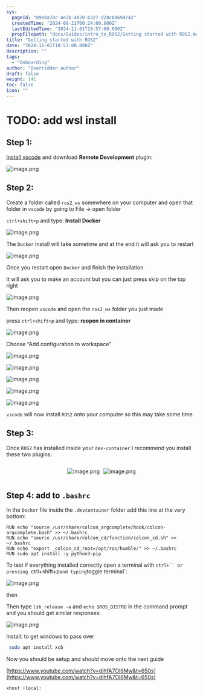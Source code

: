 ```yaml
---
sys:
  pageId: "89e0a78c-4e2b-4070-b327-d28cb0694742"
  createdTime: "2024-08-21T00:24:00.000Z"
  lastEditedTime: "2024-11-01T18:57:00.000Z"
  propFilepath: "docs/Guides/intro_to_ROS2/Getting started with ROS2.md"
title: "Getting started with ROS2"
date: "2024-11-01T18:57:00.000Z"
description: ""
tags:
  - "Onboarding"
author: "Overridden author"
draft: false
weight: 141
toc: false
icon: ""
---
```


# TODO: add wsl install

## Step 1:

[Install vscode](https://code.visualstudio.com/download) and download **Remote Development** plugin:

![image.png](https://prod-files-secure.s3.us-west-2.amazonaws.com/d518164a-d88e-44d1-a4ee-3adb3bd8bce0/efb52993-1881-4a40-b95e-6f020334f022/image.png?X-Amz-Algorithm=AWS4-HMAC-SHA256&X-Amz-Content-Sha256=UNSIGNED-PAYLOAD&X-Amz-Credential=ASIAZI2LB466XS22LASU%2F20250401%2Fus-west-2%2Fs3%2Faws4_request&X-Amz-Date=20250401T004444Z&X-Amz-Expires=3600&X-Amz-Security-Token=IQoJb3JpZ2luX2VjEEgaCXVzLXdlc3QtMiJHMEUCIHmRCh%2BX90K2hWSYMRwkx8JAigIsvGdPDzXJ%2B492KS6HAiEAq89XLuV3uLcK9C92XFpwg8dkJEjCcu0o7fVnrM%2BTZHYqiAQIsf%2F%2F%2F%2F%2F%2F%2F%2F%2F%2FARAAGgw2Mzc0MjMxODM4MDUiDD5ozaFHldbLzW4a4SrcA3ITn2vqOWtVKQb4CoiHnPFk4I9slZDugfQp4uXAjFh302YXHY4JqtkgMzH0DOvESgKdHTt7gH1Bkroxdhmg65EuC16Vp9ITd6EU5tXeLsP8dse80A8ryCfZSENqBEPX8%2BVCWA%2BboSNyPMkdU%2Fn%2FO0KqygssJqytnwuL5kr5WavABsj9f%2Fal%2BmZKihJaY6Uz41mJAq%2BTrl8yR7edweYsibtvGbEtfU54223imDgwDUJqQFir6BeExvPN4SUHOeEwV0JqfhUR%2FoD%2F4TvYkV8lqrbtIJhQvGm2XFnyyaqT8XbklcVqZsB%2BORG0We4zh%2BdydvVaB3LLaEq7SIYO0a1Av8Vq8sOlE%2F4qsQDhQ%2Bhi1tm89%2BQBg0HTlh%2BBF88hxDpty1LA4a51nOZbMnJ1%2BtnjgUU%2FJ%2BYiC9qOGK6Rb1va011UXHT0CLskSTM6JkqY3urpr2WJc69jz13UKAnbLgplNyJW4Y%2F3QYUQZlXMh%2BvlBN14FFtp69b8xxDg34Q4qurAGJjEFtYl%2BpZaihIwv2Tc52ELZlg%2BKikmiRSPUEUCY%2Bs4T3%2FujEUc9UH%2BrOks4YILAysCusNec2MNJtCRlGzN1PXhcI%2FSUfp6Ouc4RtBY2%2BIEQU1mdi26LBFrUz8aMITXrL8GOqUBAnBLYODn9Q0k4vovfJyb4HOm06bgNAZW8WL9%2F%2BfieOMPVM5Hl6vI9cbYbLB5CstMwfaMwwA%2BjmNtUn0BS%2BTGHe4xxVwKRny5Ft9Cj47ToyDgkdb%2F%2FY1jUJBmj4patBAThxkqRbKNNqUo2XB0y%2FIWaOvifoHe3i2M9p%2BnOZeqL9Z5IW4NGnroaQNJoysM0BEJsVTtOEhvWoYNEdXb%2Fy5eS5DCJ8BH&X-Amz-Signature=c38ab81bb87c958b28248f84596e2b25d8ec520612c5a0aa3cfd7114f43033e8&X-Amz-SignedHeaders=host&x-id=GetObject)

## Step 2:

Create a folder called `ros2_ws` somewhere on your computer and open that folder in `vscode` by going to File → open folder 

`ctrl+shift+p` and type: **Install Docker**

![image.png](https://prod-files-secure.s3.us-west-2.amazonaws.com/d518164a-d88e-44d1-a4ee-3adb3bd8bce0/2269dc0e-1cd5-47ff-bceb-c04ad9b2eab0/image.png?X-Amz-Algorithm=AWS4-HMAC-SHA256&X-Amz-Content-Sha256=UNSIGNED-PAYLOAD&X-Amz-Credential=ASIAZI2LB466XS22LASU%2F20250401%2Fus-west-2%2Fs3%2Faws4_request&X-Amz-Date=20250401T004444Z&X-Amz-Expires=3600&X-Amz-Security-Token=IQoJb3JpZ2luX2VjEEgaCXVzLXdlc3QtMiJHMEUCIHmRCh%2BX90K2hWSYMRwkx8JAigIsvGdPDzXJ%2B492KS6HAiEAq89XLuV3uLcK9C92XFpwg8dkJEjCcu0o7fVnrM%2BTZHYqiAQIsf%2F%2F%2F%2F%2F%2F%2F%2F%2F%2FARAAGgw2Mzc0MjMxODM4MDUiDD5ozaFHldbLzW4a4SrcA3ITn2vqOWtVKQb4CoiHnPFk4I9slZDugfQp4uXAjFh302YXHY4JqtkgMzH0DOvESgKdHTt7gH1Bkroxdhmg65EuC16Vp9ITd6EU5tXeLsP8dse80A8ryCfZSENqBEPX8%2BVCWA%2BboSNyPMkdU%2Fn%2FO0KqygssJqytnwuL5kr5WavABsj9f%2Fal%2BmZKihJaY6Uz41mJAq%2BTrl8yR7edweYsibtvGbEtfU54223imDgwDUJqQFir6BeExvPN4SUHOeEwV0JqfhUR%2FoD%2F4TvYkV8lqrbtIJhQvGm2XFnyyaqT8XbklcVqZsB%2BORG0We4zh%2BdydvVaB3LLaEq7SIYO0a1Av8Vq8sOlE%2F4qsQDhQ%2Bhi1tm89%2BQBg0HTlh%2BBF88hxDpty1LA4a51nOZbMnJ1%2BtnjgUU%2FJ%2BYiC9qOGK6Rb1va011UXHT0CLskSTM6JkqY3urpr2WJc69jz13UKAnbLgplNyJW4Y%2F3QYUQZlXMh%2BvlBN14FFtp69b8xxDg34Q4qurAGJjEFtYl%2BpZaihIwv2Tc52ELZlg%2BKikmiRSPUEUCY%2Bs4T3%2FujEUc9UH%2BrOks4YILAysCusNec2MNJtCRlGzN1PXhcI%2FSUfp6Ouc4RtBY2%2BIEQU1mdi26LBFrUz8aMITXrL8GOqUBAnBLYODn9Q0k4vovfJyb4HOm06bgNAZW8WL9%2F%2BfieOMPVM5Hl6vI9cbYbLB5CstMwfaMwwA%2BjmNtUn0BS%2BTGHe4xxVwKRny5Ft9Cj47ToyDgkdb%2F%2FY1jUJBmj4patBAThxkqRbKNNqUo2XB0y%2FIWaOvifoHe3i2M9p%2BnOZeqL9Z5IW4NGnroaQNJoysM0BEJsVTtOEhvWoYNEdXb%2Fy5eS5DCJ8BH&X-Amz-Signature=273e6522e3b6f1c3105609b5e0c3922382a8f926bae406b5cb6ceb859f255190&X-Amz-SignedHeaders=host&x-id=GetObject)

The `Docker` install will take sometime and at the end it will ask you to restart

![image.png](https://prod-files-secure.s3.us-west-2.amazonaws.com/d518164a-d88e-44d1-a4ee-3adb3bd8bce0/ed233f78-be33-4b1f-b89c-9c346c0e961e/image.png?X-Amz-Algorithm=AWS4-HMAC-SHA256&X-Amz-Content-Sha256=UNSIGNED-PAYLOAD&X-Amz-Credential=ASIAZI2LB466XS22LASU%2F20250401%2Fus-west-2%2Fs3%2Faws4_request&X-Amz-Date=20250401T004444Z&X-Amz-Expires=3600&X-Amz-Security-Token=IQoJb3JpZ2luX2VjEEgaCXVzLXdlc3QtMiJHMEUCIHmRCh%2BX90K2hWSYMRwkx8JAigIsvGdPDzXJ%2B492KS6HAiEAq89XLuV3uLcK9C92XFpwg8dkJEjCcu0o7fVnrM%2BTZHYqiAQIsf%2F%2F%2F%2F%2F%2F%2F%2F%2F%2FARAAGgw2Mzc0MjMxODM4MDUiDD5ozaFHldbLzW4a4SrcA3ITn2vqOWtVKQb4CoiHnPFk4I9slZDugfQp4uXAjFh302YXHY4JqtkgMzH0DOvESgKdHTt7gH1Bkroxdhmg65EuC16Vp9ITd6EU5tXeLsP8dse80A8ryCfZSENqBEPX8%2BVCWA%2BboSNyPMkdU%2Fn%2FO0KqygssJqytnwuL5kr5WavABsj9f%2Fal%2BmZKihJaY6Uz41mJAq%2BTrl8yR7edweYsibtvGbEtfU54223imDgwDUJqQFir6BeExvPN4SUHOeEwV0JqfhUR%2FoD%2F4TvYkV8lqrbtIJhQvGm2XFnyyaqT8XbklcVqZsB%2BORG0We4zh%2BdydvVaB3LLaEq7SIYO0a1Av8Vq8sOlE%2F4qsQDhQ%2Bhi1tm89%2BQBg0HTlh%2BBF88hxDpty1LA4a51nOZbMnJ1%2BtnjgUU%2FJ%2BYiC9qOGK6Rb1va011UXHT0CLskSTM6JkqY3urpr2WJc69jz13UKAnbLgplNyJW4Y%2F3QYUQZlXMh%2BvlBN14FFtp69b8xxDg34Q4qurAGJjEFtYl%2BpZaihIwv2Tc52ELZlg%2BKikmiRSPUEUCY%2Bs4T3%2FujEUc9UH%2BrOks4YILAysCusNec2MNJtCRlGzN1PXhcI%2FSUfp6Ouc4RtBY2%2BIEQU1mdi26LBFrUz8aMITXrL8GOqUBAnBLYODn9Q0k4vovfJyb4HOm06bgNAZW8WL9%2F%2BfieOMPVM5Hl6vI9cbYbLB5CstMwfaMwwA%2BjmNtUn0BS%2BTGHe4xxVwKRny5Ft9Cj47ToyDgkdb%2F%2FY1jUJBmj4patBAThxkqRbKNNqUo2XB0y%2FIWaOvifoHe3i2M9p%2BnOZeqL9Z5IW4NGnroaQNJoysM0BEJsVTtOEhvWoYNEdXb%2Fy5eS5DCJ8BH&X-Amz-Signature=95b8eb48097c1284bba97e613256d525e3b2e20d7f6a22b6e70dd5ec4169b019&X-Amz-SignedHeaders=host&x-id=GetObject)

Once you restart open `Docker` and finish the installation

It will ask you to make an account but you can just press skip on the top right

![image.png](https://prod-files-secure.s3.us-west-2.amazonaws.com/d518164a-d88e-44d1-a4ee-3adb3bd8bce0/21010ad9-1659-4fd9-9f59-9932a09b2a3d/image.png?X-Amz-Algorithm=AWS4-HMAC-SHA256&X-Amz-Content-Sha256=UNSIGNED-PAYLOAD&X-Amz-Credential=ASIAZI2LB466XS22LASU%2F20250401%2Fus-west-2%2Fs3%2Faws4_request&X-Amz-Date=20250401T004444Z&X-Amz-Expires=3600&X-Amz-Security-Token=IQoJb3JpZ2luX2VjEEgaCXVzLXdlc3QtMiJHMEUCIHmRCh%2BX90K2hWSYMRwkx8JAigIsvGdPDzXJ%2B492KS6HAiEAq89XLuV3uLcK9C92XFpwg8dkJEjCcu0o7fVnrM%2BTZHYqiAQIsf%2F%2F%2F%2F%2F%2F%2F%2F%2F%2FARAAGgw2Mzc0MjMxODM4MDUiDD5ozaFHldbLzW4a4SrcA3ITn2vqOWtVKQb4CoiHnPFk4I9slZDugfQp4uXAjFh302YXHY4JqtkgMzH0DOvESgKdHTt7gH1Bkroxdhmg65EuC16Vp9ITd6EU5tXeLsP8dse80A8ryCfZSENqBEPX8%2BVCWA%2BboSNyPMkdU%2Fn%2FO0KqygssJqytnwuL5kr5WavABsj9f%2Fal%2BmZKihJaY6Uz41mJAq%2BTrl8yR7edweYsibtvGbEtfU54223imDgwDUJqQFir6BeExvPN4SUHOeEwV0JqfhUR%2FoD%2F4TvYkV8lqrbtIJhQvGm2XFnyyaqT8XbklcVqZsB%2BORG0We4zh%2BdydvVaB3LLaEq7SIYO0a1Av8Vq8sOlE%2F4qsQDhQ%2Bhi1tm89%2BQBg0HTlh%2BBF88hxDpty1LA4a51nOZbMnJ1%2BtnjgUU%2FJ%2BYiC9qOGK6Rb1va011UXHT0CLskSTM6JkqY3urpr2WJc69jz13UKAnbLgplNyJW4Y%2F3QYUQZlXMh%2BvlBN14FFtp69b8xxDg34Q4qurAGJjEFtYl%2BpZaihIwv2Tc52ELZlg%2BKikmiRSPUEUCY%2Bs4T3%2FujEUc9UH%2BrOks4YILAysCusNec2MNJtCRlGzN1PXhcI%2FSUfp6Ouc4RtBY2%2BIEQU1mdi26LBFrUz8aMITXrL8GOqUBAnBLYODn9Q0k4vovfJyb4HOm06bgNAZW8WL9%2F%2BfieOMPVM5Hl6vI9cbYbLB5CstMwfaMwwA%2BjmNtUn0BS%2BTGHe4xxVwKRny5Ft9Cj47ToyDgkdb%2F%2FY1jUJBmj4patBAThxkqRbKNNqUo2XB0y%2FIWaOvifoHe3i2M9p%2BnOZeqL9Z5IW4NGnroaQNJoysM0BEJsVTtOEhvWoYNEdXb%2Fy5eS5DCJ8BH&X-Amz-Signature=b8de168a37594001d0a7c06796a5eb7a1928c35f19eb5a62a71526d3e746ea5a&X-Amz-SignedHeaders=host&x-id=GetObject)

Then reopen `vscode` and open the `ros2_ws` folder you just made

press `ctrl+shift+p` and type: **reopen in container**

![image.png](https://prod-files-secure.s3.us-west-2.amazonaws.com/d518164a-d88e-44d1-a4ee-3adb3bd8bce0/4e93b8c2-41ad-488c-8095-c74205196118/image.png?X-Amz-Algorithm=AWS4-HMAC-SHA256&X-Amz-Content-Sha256=UNSIGNED-PAYLOAD&X-Amz-Credential=ASIAZI2LB466XS22LASU%2F20250401%2Fus-west-2%2Fs3%2Faws4_request&X-Amz-Date=20250401T004444Z&X-Amz-Expires=3600&X-Amz-Security-Token=IQoJb3JpZ2luX2VjEEgaCXVzLXdlc3QtMiJHMEUCIHmRCh%2BX90K2hWSYMRwkx8JAigIsvGdPDzXJ%2B492KS6HAiEAq89XLuV3uLcK9C92XFpwg8dkJEjCcu0o7fVnrM%2BTZHYqiAQIsf%2F%2F%2F%2F%2F%2F%2F%2F%2F%2FARAAGgw2Mzc0MjMxODM4MDUiDD5ozaFHldbLzW4a4SrcA3ITn2vqOWtVKQb4CoiHnPFk4I9slZDugfQp4uXAjFh302YXHY4JqtkgMzH0DOvESgKdHTt7gH1Bkroxdhmg65EuC16Vp9ITd6EU5tXeLsP8dse80A8ryCfZSENqBEPX8%2BVCWA%2BboSNyPMkdU%2Fn%2FO0KqygssJqytnwuL5kr5WavABsj9f%2Fal%2BmZKihJaY6Uz41mJAq%2BTrl8yR7edweYsibtvGbEtfU54223imDgwDUJqQFir6BeExvPN4SUHOeEwV0JqfhUR%2FoD%2F4TvYkV8lqrbtIJhQvGm2XFnyyaqT8XbklcVqZsB%2BORG0We4zh%2BdydvVaB3LLaEq7SIYO0a1Av8Vq8sOlE%2F4qsQDhQ%2Bhi1tm89%2BQBg0HTlh%2BBF88hxDpty1LA4a51nOZbMnJ1%2BtnjgUU%2FJ%2BYiC9qOGK6Rb1va011UXHT0CLskSTM6JkqY3urpr2WJc69jz13UKAnbLgplNyJW4Y%2F3QYUQZlXMh%2BvlBN14FFtp69b8xxDg34Q4qurAGJjEFtYl%2BpZaihIwv2Tc52ELZlg%2BKikmiRSPUEUCY%2Bs4T3%2FujEUc9UH%2BrOks4YILAysCusNec2MNJtCRlGzN1PXhcI%2FSUfp6Ouc4RtBY2%2BIEQU1mdi26LBFrUz8aMITXrL8GOqUBAnBLYODn9Q0k4vovfJyb4HOm06bgNAZW8WL9%2F%2BfieOMPVM5Hl6vI9cbYbLB5CstMwfaMwwA%2BjmNtUn0BS%2BTGHe4xxVwKRny5Ft9Cj47ToyDgkdb%2F%2FY1jUJBmj4patBAThxkqRbKNNqUo2XB0y%2FIWaOvifoHe3i2M9p%2BnOZeqL9Z5IW4NGnroaQNJoysM0BEJsVTtOEhvWoYNEdXb%2Fy5eS5DCJ8BH&X-Amz-Signature=be07d40c8c561cf7889369924a5684df761f922eab538f330616350811e4c88e&X-Amz-SignedHeaders=host&x-id=GetObject)

Choose “Add configuration to workspace”

![image.png](https://prod-files-secure.s3.us-west-2.amazonaws.com/d518164a-d88e-44d1-a4ee-3adb3bd8bce0/9560b282-5060-4989-ba37-97e7b2c22476/image.png?X-Amz-Algorithm=AWS4-HMAC-SHA256&X-Amz-Content-Sha256=UNSIGNED-PAYLOAD&X-Amz-Credential=ASIAZI2LB466XS22LASU%2F20250401%2Fus-west-2%2Fs3%2Faws4_request&X-Amz-Date=20250401T004444Z&X-Amz-Expires=3600&X-Amz-Security-Token=IQoJb3JpZ2luX2VjEEgaCXVzLXdlc3QtMiJHMEUCIHmRCh%2BX90K2hWSYMRwkx8JAigIsvGdPDzXJ%2B492KS6HAiEAq89XLuV3uLcK9C92XFpwg8dkJEjCcu0o7fVnrM%2BTZHYqiAQIsf%2F%2F%2F%2F%2F%2F%2F%2F%2F%2FARAAGgw2Mzc0MjMxODM4MDUiDD5ozaFHldbLzW4a4SrcA3ITn2vqOWtVKQb4CoiHnPFk4I9slZDugfQp4uXAjFh302YXHY4JqtkgMzH0DOvESgKdHTt7gH1Bkroxdhmg65EuC16Vp9ITd6EU5tXeLsP8dse80A8ryCfZSENqBEPX8%2BVCWA%2BboSNyPMkdU%2Fn%2FO0KqygssJqytnwuL5kr5WavABsj9f%2Fal%2BmZKihJaY6Uz41mJAq%2BTrl8yR7edweYsibtvGbEtfU54223imDgwDUJqQFir6BeExvPN4SUHOeEwV0JqfhUR%2FoD%2F4TvYkV8lqrbtIJhQvGm2XFnyyaqT8XbklcVqZsB%2BORG0We4zh%2BdydvVaB3LLaEq7SIYO0a1Av8Vq8sOlE%2F4qsQDhQ%2Bhi1tm89%2BQBg0HTlh%2BBF88hxDpty1LA4a51nOZbMnJ1%2BtnjgUU%2FJ%2BYiC9qOGK6Rb1va011UXHT0CLskSTM6JkqY3urpr2WJc69jz13UKAnbLgplNyJW4Y%2F3QYUQZlXMh%2BvlBN14FFtp69b8xxDg34Q4qurAGJjEFtYl%2BpZaihIwv2Tc52ELZlg%2BKikmiRSPUEUCY%2Bs4T3%2FujEUc9UH%2BrOks4YILAysCusNec2MNJtCRlGzN1PXhcI%2FSUfp6Ouc4RtBY2%2BIEQU1mdi26LBFrUz8aMITXrL8GOqUBAnBLYODn9Q0k4vovfJyb4HOm06bgNAZW8WL9%2F%2BfieOMPVM5Hl6vI9cbYbLB5CstMwfaMwwA%2BjmNtUn0BS%2BTGHe4xxVwKRny5Ft9Cj47ToyDgkdb%2F%2FY1jUJBmj4patBAThxkqRbKNNqUo2XB0y%2FIWaOvifoHe3i2M9p%2BnOZeqL9Z5IW4NGnroaQNJoysM0BEJsVTtOEhvWoYNEdXb%2Fy5eS5DCJ8BH&X-Amz-Signature=8e31df30d5c163392c3b089319c45a222ae872abb5277cbb92d37e5fdfaf6b2a&X-Amz-SignedHeaders=host&x-id=GetObject)

![image.png](https://prod-files-secure.s3.us-west-2.amazonaws.com/d518164a-d88e-44d1-a4ee-3adb3bd8bce0/2ee63f81-886b-48e8-a553-dc6e5eac99e4/image.png?X-Amz-Algorithm=AWS4-HMAC-SHA256&X-Amz-Content-Sha256=UNSIGNED-PAYLOAD&X-Amz-Credential=ASIAZI2LB466XS22LASU%2F20250401%2Fus-west-2%2Fs3%2Faws4_request&X-Amz-Date=20250401T004444Z&X-Amz-Expires=3600&X-Amz-Security-Token=IQoJb3JpZ2luX2VjEEgaCXVzLXdlc3QtMiJHMEUCIHmRCh%2BX90K2hWSYMRwkx8JAigIsvGdPDzXJ%2B492KS6HAiEAq89XLuV3uLcK9C92XFpwg8dkJEjCcu0o7fVnrM%2BTZHYqiAQIsf%2F%2F%2F%2F%2F%2F%2F%2F%2F%2FARAAGgw2Mzc0MjMxODM4MDUiDD5ozaFHldbLzW4a4SrcA3ITn2vqOWtVKQb4CoiHnPFk4I9slZDugfQp4uXAjFh302YXHY4JqtkgMzH0DOvESgKdHTt7gH1Bkroxdhmg65EuC16Vp9ITd6EU5tXeLsP8dse80A8ryCfZSENqBEPX8%2BVCWA%2BboSNyPMkdU%2Fn%2FO0KqygssJqytnwuL5kr5WavABsj9f%2Fal%2BmZKihJaY6Uz41mJAq%2BTrl8yR7edweYsibtvGbEtfU54223imDgwDUJqQFir6BeExvPN4SUHOeEwV0JqfhUR%2FoD%2F4TvYkV8lqrbtIJhQvGm2XFnyyaqT8XbklcVqZsB%2BORG0We4zh%2BdydvVaB3LLaEq7SIYO0a1Av8Vq8sOlE%2F4qsQDhQ%2Bhi1tm89%2BQBg0HTlh%2BBF88hxDpty1LA4a51nOZbMnJ1%2BtnjgUU%2FJ%2BYiC9qOGK6Rb1va011UXHT0CLskSTM6JkqY3urpr2WJc69jz13UKAnbLgplNyJW4Y%2F3QYUQZlXMh%2BvlBN14FFtp69b8xxDg34Q4qurAGJjEFtYl%2BpZaihIwv2Tc52ELZlg%2BKikmiRSPUEUCY%2Bs4T3%2FujEUc9UH%2BrOks4YILAysCusNec2MNJtCRlGzN1PXhcI%2FSUfp6Ouc4RtBY2%2BIEQU1mdi26LBFrUz8aMITXrL8GOqUBAnBLYODn9Q0k4vovfJyb4HOm06bgNAZW8WL9%2F%2BfieOMPVM5Hl6vI9cbYbLB5CstMwfaMwwA%2BjmNtUn0BS%2BTGHe4xxVwKRny5Ft9Cj47ToyDgkdb%2F%2FY1jUJBmj4patBAThxkqRbKNNqUo2XB0y%2FIWaOvifoHe3i2M9p%2BnOZeqL9Z5IW4NGnroaQNJoysM0BEJsVTtOEhvWoYNEdXb%2Fy5eS5DCJ8BH&X-Amz-Signature=d93b6d538baecbe359f0777caf914d1a75169b52fa318640225cca302b7eb959&X-Amz-SignedHeaders=host&x-id=GetObject)

![image.png](https://prod-files-secure.s3.us-west-2.amazonaws.com/d518164a-d88e-44d1-a4ee-3adb3bd8bce0/ae1580b2-b048-407e-aed9-b584224a7a04/image.png?X-Amz-Algorithm=AWS4-HMAC-SHA256&X-Amz-Content-Sha256=UNSIGNED-PAYLOAD&X-Amz-Credential=ASIAZI2LB466XS22LASU%2F20250401%2Fus-west-2%2Fs3%2Faws4_request&X-Amz-Date=20250401T004444Z&X-Amz-Expires=3600&X-Amz-Security-Token=IQoJb3JpZ2luX2VjEEgaCXVzLXdlc3QtMiJHMEUCIHmRCh%2BX90K2hWSYMRwkx8JAigIsvGdPDzXJ%2B492KS6HAiEAq89XLuV3uLcK9C92XFpwg8dkJEjCcu0o7fVnrM%2BTZHYqiAQIsf%2F%2F%2F%2F%2F%2F%2F%2F%2F%2FARAAGgw2Mzc0MjMxODM4MDUiDD5ozaFHldbLzW4a4SrcA3ITn2vqOWtVKQb4CoiHnPFk4I9slZDugfQp4uXAjFh302YXHY4JqtkgMzH0DOvESgKdHTt7gH1Bkroxdhmg65EuC16Vp9ITd6EU5tXeLsP8dse80A8ryCfZSENqBEPX8%2BVCWA%2BboSNyPMkdU%2Fn%2FO0KqygssJqytnwuL5kr5WavABsj9f%2Fal%2BmZKihJaY6Uz41mJAq%2BTrl8yR7edweYsibtvGbEtfU54223imDgwDUJqQFir6BeExvPN4SUHOeEwV0JqfhUR%2FoD%2F4TvYkV8lqrbtIJhQvGm2XFnyyaqT8XbklcVqZsB%2BORG0We4zh%2BdydvVaB3LLaEq7SIYO0a1Av8Vq8sOlE%2F4qsQDhQ%2Bhi1tm89%2BQBg0HTlh%2BBF88hxDpty1LA4a51nOZbMnJ1%2BtnjgUU%2FJ%2BYiC9qOGK6Rb1va011UXHT0CLskSTM6JkqY3urpr2WJc69jz13UKAnbLgplNyJW4Y%2F3QYUQZlXMh%2BvlBN14FFtp69b8xxDg34Q4qurAGJjEFtYl%2BpZaihIwv2Tc52ELZlg%2BKikmiRSPUEUCY%2Bs4T3%2FujEUc9UH%2BrOks4YILAysCusNec2MNJtCRlGzN1PXhcI%2FSUfp6Ouc4RtBY2%2BIEQU1mdi26LBFrUz8aMITXrL8GOqUBAnBLYODn9Q0k4vovfJyb4HOm06bgNAZW8WL9%2F%2BfieOMPVM5Hl6vI9cbYbLB5CstMwfaMwwA%2BjmNtUn0BS%2BTGHe4xxVwKRny5Ft9Cj47ToyDgkdb%2F%2FY1jUJBmj4patBAThxkqRbKNNqUo2XB0y%2FIWaOvifoHe3i2M9p%2BnOZeqL9Z5IW4NGnroaQNJoysM0BEJsVTtOEhvWoYNEdXb%2Fy5eS5DCJ8BH&X-Amz-Signature=82e08cb3d3102f6a644ed82445523570a0cd683d62f2de24bd6afa4c6c0c3f6e&X-Amz-SignedHeaders=host&x-id=GetObject)

![image.png](https://prod-files-secure.s3.us-west-2.amazonaws.com/d518164a-d88e-44d1-a4ee-3adb3bd8bce0/53255b28-f75e-430f-b9e3-c0ac8577e42b/image.png?X-Amz-Algorithm=AWS4-HMAC-SHA256&X-Amz-Content-Sha256=UNSIGNED-PAYLOAD&X-Amz-Credential=ASIAZI2LB466XS22LASU%2F20250401%2Fus-west-2%2Fs3%2Faws4_request&X-Amz-Date=20250401T004444Z&X-Amz-Expires=3600&X-Amz-Security-Token=IQoJb3JpZ2luX2VjEEgaCXVzLXdlc3QtMiJHMEUCIHmRCh%2BX90K2hWSYMRwkx8JAigIsvGdPDzXJ%2B492KS6HAiEAq89XLuV3uLcK9C92XFpwg8dkJEjCcu0o7fVnrM%2BTZHYqiAQIsf%2F%2F%2F%2F%2F%2F%2F%2F%2F%2FARAAGgw2Mzc0MjMxODM4MDUiDD5ozaFHldbLzW4a4SrcA3ITn2vqOWtVKQb4CoiHnPFk4I9slZDugfQp4uXAjFh302YXHY4JqtkgMzH0DOvESgKdHTt7gH1Bkroxdhmg65EuC16Vp9ITd6EU5tXeLsP8dse80A8ryCfZSENqBEPX8%2BVCWA%2BboSNyPMkdU%2Fn%2FO0KqygssJqytnwuL5kr5WavABsj9f%2Fal%2BmZKihJaY6Uz41mJAq%2BTrl8yR7edweYsibtvGbEtfU54223imDgwDUJqQFir6BeExvPN4SUHOeEwV0JqfhUR%2FoD%2F4TvYkV8lqrbtIJhQvGm2XFnyyaqT8XbklcVqZsB%2BORG0We4zh%2BdydvVaB3LLaEq7SIYO0a1Av8Vq8sOlE%2F4qsQDhQ%2Bhi1tm89%2BQBg0HTlh%2BBF88hxDpty1LA4a51nOZbMnJ1%2BtnjgUU%2FJ%2BYiC9qOGK6Rb1va011UXHT0CLskSTM6JkqY3urpr2WJc69jz13UKAnbLgplNyJW4Y%2F3QYUQZlXMh%2BvlBN14FFtp69b8xxDg34Q4qurAGJjEFtYl%2BpZaihIwv2Tc52ELZlg%2BKikmiRSPUEUCY%2Bs4T3%2FujEUc9UH%2BrOks4YILAysCusNec2MNJtCRlGzN1PXhcI%2FSUfp6Ouc4RtBY2%2BIEQU1mdi26LBFrUz8aMITXrL8GOqUBAnBLYODn9Q0k4vovfJyb4HOm06bgNAZW8WL9%2F%2BfieOMPVM5Hl6vI9cbYbLB5CstMwfaMwwA%2BjmNtUn0BS%2BTGHe4xxVwKRny5Ft9Cj47ToyDgkdb%2F%2FY1jUJBmj4patBAThxkqRbKNNqUo2XB0y%2FIWaOvifoHe3i2M9p%2BnOZeqL9Z5IW4NGnroaQNJoysM0BEJsVTtOEhvWoYNEdXb%2Fy5eS5DCJ8BH&X-Amz-Signature=d15f9ed68021075ba9c1cbe3257ec3ccdfabeae9af7092f155faf7f85677a7de&X-Amz-SignedHeaders=host&x-id=GetObject)

![image.png](https://prod-files-secure.s3.us-west-2.amazonaws.com/d518164a-d88e-44d1-a4ee-3adb3bd8bce0/7c562767-5af9-4ffb-97d1-327bcdf4ee00/image.png?X-Amz-Algorithm=AWS4-HMAC-SHA256&X-Amz-Content-Sha256=UNSIGNED-PAYLOAD&X-Amz-Credential=ASIAZI2LB466XS22LASU%2F20250401%2Fus-west-2%2Fs3%2Faws4_request&X-Amz-Date=20250401T004444Z&X-Amz-Expires=3600&X-Amz-Security-Token=IQoJb3JpZ2luX2VjEEgaCXVzLXdlc3QtMiJHMEUCIHmRCh%2BX90K2hWSYMRwkx8JAigIsvGdPDzXJ%2B492KS6HAiEAq89XLuV3uLcK9C92XFpwg8dkJEjCcu0o7fVnrM%2BTZHYqiAQIsf%2F%2F%2F%2F%2F%2F%2F%2F%2F%2FARAAGgw2Mzc0MjMxODM4MDUiDD5ozaFHldbLzW4a4SrcA3ITn2vqOWtVKQb4CoiHnPFk4I9slZDugfQp4uXAjFh302YXHY4JqtkgMzH0DOvESgKdHTt7gH1Bkroxdhmg65EuC16Vp9ITd6EU5tXeLsP8dse80A8ryCfZSENqBEPX8%2BVCWA%2BboSNyPMkdU%2Fn%2FO0KqygssJqytnwuL5kr5WavABsj9f%2Fal%2BmZKihJaY6Uz41mJAq%2BTrl8yR7edweYsibtvGbEtfU54223imDgwDUJqQFir6BeExvPN4SUHOeEwV0JqfhUR%2FoD%2F4TvYkV8lqrbtIJhQvGm2XFnyyaqT8XbklcVqZsB%2BORG0We4zh%2BdydvVaB3LLaEq7SIYO0a1Av8Vq8sOlE%2F4qsQDhQ%2Bhi1tm89%2BQBg0HTlh%2BBF88hxDpty1LA4a51nOZbMnJ1%2BtnjgUU%2FJ%2BYiC9qOGK6Rb1va011UXHT0CLskSTM6JkqY3urpr2WJc69jz13UKAnbLgplNyJW4Y%2F3QYUQZlXMh%2BvlBN14FFtp69b8xxDg34Q4qurAGJjEFtYl%2BpZaihIwv2Tc52ELZlg%2BKikmiRSPUEUCY%2Bs4T3%2FujEUc9UH%2BrOks4YILAysCusNec2MNJtCRlGzN1PXhcI%2FSUfp6Ouc4RtBY2%2BIEQU1mdi26LBFrUz8aMITXrL8GOqUBAnBLYODn9Q0k4vovfJyb4HOm06bgNAZW8WL9%2F%2BfieOMPVM5Hl6vI9cbYbLB5CstMwfaMwwA%2BjmNtUn0BS%2BTGHe4xxVwKRny5Ft9Cj47ToyDgkdb%2F%2FY1jUJBmj4patBAThxkqRbKNNqUo2XB0y%2FIWaOvifoHe3i2M9p%2BnOZeqL9Z5IW4NGnroaQNJoysM0BEJsVTtOEhvWoYNEdXb%2Fy5eS5DCJ8BH&X-Amz-Signature=b79c9a3965090ed26c886050c6fb8b0711b1da9ab954c09ea2b2bb3dacf48e7c&X-Amz-SignedHeaders=host&x-id=GetObject)

`vscode` will now install `ROS2` onto your computer so this may take some time.

## Step 3:

Once `ROS2` has installed inside your `dev-container` I recommend you install these two plugins:

<div style="display: flex;flex-direction: row; column-gap:10px; max-width: 630px;justify-content: center;">
<div>

![image.png](https://prod-files-secure.s3.us-west-2.amazonaws.com/d518164a-d88e-44d1-a4ee-3adb3bd8bce0/3fc3d550-5a54-4ba1-ba6b-faa01cdb7369/image.png?X-Amz-Algorithm=AWS4-HMAC-SHA256&X-Amz-Content-Sha256=UNSIGNED-PAYLOAD&X-Amz-Credential=ASIAZI2LB4667Q3E7BGD%2F20250401%2Fus-west-2%2Fs3%2Faws4_request&X-Amz-Date=20250401T004445Z&X-Amz-Expires=3600&X-Amz-Security-Token=IQoJb3JpZ2luX2VjEEgaCXVzLXdlc3QtMiJHMEUCIQC%2FPd0bdLPMME7VOiDl%2FjwV4IMbzD6RMfrEKEKaufHPdwIgCrhPafTUjETyGtIBfBdSbfxvxuYGcwFq6jvfouOehhQqiAQIsf%2F%2F%2F%2F%2F%2F%2F%2F%2F%2FARAAGgw2Mzc0MjMxODM4MDUiDKs8LaRSUtm6XhU61CrcA75ssugvRVCmhwUSnBXOIMVSnwTdGHXnSobn%2BNoDmcGoDyAjZg96OxYebL%2BLu08JlqBEJXOysbt9301Qvmz4cIdmxOfuuIJHUBvu3r0UW1Er9YtQnjXyFF2t6vbeag7eWmS5S7bKrbM2N0nR7QwA9Z7fsfg0rxwyW%2F8maNiBjRAk0HFizhPC641%2Ff5Q0LsH2jfugKEnvlZqATT7LrsPrjK52hSEJzMX4Pu0aWoDW1gUL95JUWGmmOFi6YkCs7SsFs0wfV850xzVPua87g8B1GZYrw%2FfI4U4lMPtLQuZYHdxxRyNdD%2BIpe34%2BSKC8X0wuitIGJKGV%2BgK573IJ2ZabGNuV%2FVuUT1ClVbdhEDhdSfdsVf4UR6d0ajTATvqd9vRTrlu4YRV%2FQdE4%2BNXZ2kcnL9Lzo8SaITUurHk%2BCS3NxgJqtyShg6%2FCa0cf41u9ZtR4LA9wQz0%2BZCqy5vZ1r5VFoYfEPV0EfqFtnO4aoxs%2FpBlyTYk56KhvKhoPKgUAIocWagEjCVeuuDsJMv7QD1XPQreJH973jlbX2yDsQ7USsWdfDGM%2F0lTujJtwDuYq2He8afkO5MUMusU3nrxT7zaRruJcN9U%2FDnjfMOE1Sol39jDDRDSVhgluca5xxL7GMPvVrL8GOqUBAmlMI1Iej39UDfBJGGTOCLxa0H8LqtH8AuqUaHh54NftFDiQ84VDha6v99tBM%2F1TUJERT3yeFyPSvOlJvnLmOBrALFyqH77Okxt4Wavvu9uEAbrEjJ%2Bpn%2BYzytPASTzUfRzeurD2P8dYV3gM608825G4kLXOxTvzYyNzyspAsHGrYYI%2F9GLo1auXF3RqhyWFIYEY66B1TnXnKtk8uEuHu6BGYYAx&X-Amz-Signature=bded7f76b6e020a4aa20ef46401ca9f5394652baffc1d987859431360a5ce031&X-Amz-SignedHeaders=host&x-id=GetObject)

</div>
<div>

![image.png](https://prod-files-secure.s3.us-west-2.amazonaws.com/d518164a-d88e-44d1-a4ee-3adb3bd8bce0/d994cc66-13c2-4093-a5a3-f84cf4601a82/image.png?X-Amz-Algorithm=AWS4-HMAC-SHA256&X-Amz-Content-Sha256=UNSIGNED-PAYLOAD&X-Amz-Credential=ASIAZI2LB466USGDE45G%2F20250401%2Fus-west-2%2Fs3%2Faws4_request&X-Amz-Date=20250401T004446Z&X-Amz-Expires=3600&X-Amz-Security-Token=IQoJb3JpZ2luX2VjEEgaCXVzLXdlc3QtMiJIMEYCIQCAlo%2F8k4U7sHnQd2I3t6jeotsm20Z6w5uuCEhIqzLRkAIhAIWqwtM%2B2Ee%2FiDFBVCvwAlPi2XIWTOxpFSIrw%2B20iwyrKogECLH%2F%2F%2F%2F%2F%2F%2F%2F%2F%2FwEQABoMNjM3NDIzMTgzODA1Igw1%2BnPn3knDCO%2FU3T0q3AM%2FWBtcjWLtt%2FJbuvldwQ0T2DhpuRxkzJXBQc91i0LdnFDuJc9diWJ2%2BubGWPG3OOu3InfqOrkvj1XeQ%2Flcpi%2B7Vtz8ctmAx09zEBEOxbMuCBE6CiLiH%2BykKXyuLEcRP6b9dM48M%2Bt%2BG0tIRaz1Ol7aKrVPzpJShlqf89w6m%2BKSkuh%2Bjhnbn8bAP5vpaV1XLaxfIWSqwX26gQBBf2cJI7rBgw%2FbUyjG3NHZVRumOH01%2BHmO2%2FXoe7DYQLzSm%2F0MbJZxRZ5vsgRR9xFZ98hH706tvW8gEx6qXS%2BcYFe%2FHWkx2RBsDDl0HLZHbmeMMs7XvifID6CpqbXK8MDOWiDPwFt2XoYf9r9TdRIdg9Yp2nHrDljtQE9yd2DJNs1Yb4v%2Bhir9HUe7R%2FyuKowEwY7lwCLHip%2Fv1TQTnZwZ18MBSCoPGkgE2tkG3RzTVnvdwltCU1Pk9PCY7AXZSCPpmIE%2Ffzqi0KYIvMnwnkW2JJ25hZhU4qrOgTbkCgBA1D0F3HOdJvGVy8%2BtKg4Bo7cA3uD4ecvARGrpGyDIV3ypaz4%2FCq6gLGJWJ5noYfhocgEjDz4wU%2BE4ArU51UblJya%2F0m9ZeHio%2FMMfg0pvChzKe5GGasWzI4esjsm328d%2FwOSOUDDY1Ky%2FBjqkAbVikef5as%2BumwdK6Uaq8ThipiLKd2jypy75RZq%2B9LxtAOEimWOS0BOTuLefTdcpIgMEKHWJKDOaWaUgHIiiKnK0KGhs5i0xYoGmhJa5smLQzWkIhaM85QSsHJSxkEYnR6d0XRpEt6%2F%2B5XngutB8vhGMGhDmaezdb0el%2BR7Z9uCQDdx3AVbOWjfhejzeCKsU6VTpAUs6MJ1%2B%2FvAwB2cA4SP4wkYX&X-Amz-Signature=627fb049904ae4b96cdd444cf98fefbb3954f5edc47f87a31889ff8ccfeebe87&X-Amz-SignedHeaders=host&x-id=GetObject)

</div>
</div>

## Step 4: add to `.bashrc`

In the `Docker` file inside the `.devcontainer` folder add this line at the very bottom: 

```docker
RUN echo "source /usr/share/colcon_argcomplete/hook/colcon-argcomplete.bash" >> ~/.bashrc
RUN echo "source /usr/share/colcon_cd/function/colcon_cd.sh" >> ~/.bashrc
RUN echo "export _colcon_cd_root=/opt/ros/humble/" >> ~/.bashrc
RUN sudo apt install -y python3-pip 
```

To test if everything installed correctly open a terminal with `ctrl+`` or pressing `ctrl+shift+p` and typing `toggle terminal`:

![image.png](https://prod-files-secure.s3.us-west-2.amazonaws.com/d518164a-d88e-44d1-a4ee-3adb3bd8bce0/6a4943d8-b04e-4c02-9a58-775f3384d1a5/image.png?X-Amz-Algorithm=AWS4-HMAC-SHA256&X-Amz-Content-Sha256=UNSIGNED-PAYLOAD&X-Amz-Credential=ASIAZI2LB466XS22LASU%2F20250401%2Fus-west-2%2Fs3%2Faws4_request&X-Amz-Date=20250401T004444Z&X-Amz-Expires=3600&X-Amz-Security-Token=IQoJb3JpZ2luX2VjEEgaCXVzLXdlc3QtMiJHMEUCIHmRCh%2BX90K2hWSYMRwkx8JAigIsvGdPDzXJ%2B492KS6HAiEAq89XLuV3uLcK9C92XFpwg8dkJEjCcu0o7fVnrM%2BTZHYqiAQIsf%2F%2F%2F%2F%2F%2F%2F%2F%2F%2FARAAGgw2Mzc0MjMxODM4MDUiDD5ozaFHldbLzW4a4SrcA3ITn2vqOWtVKQb4CoiHnPFk4I9slZDugfQp4uXAjFh302YXHY4JqtkgMzH0DOvESgKdHTt7gH1Bkroxdhmg65EuC16Vp9ITd6EU5tXeLsP8dse80A8ryCfZSENqBEPX8%2BVCWA%2BboSNyPMkdU%2Fn%2FO0KqygssJqytnwuL5kr5WavABsj9f%2Fal%2BmZKihJaY6Uz41mJAq%2BTrl8yR7edweYsibtvGbEtfU54223imDgwDUJqQFir6BeExvPN4SUHOeEwV0JqfhUR%2FoD%2F4TvYkV8lqrbtIJhQvGm2XFnyyaqT8XbklcVqZsB%2BORG0We4zh%2BdydvVaB3LLaEq7SIYO0a1Av8Vq8sOlE%2F4qsQDhQ%2Bhi1tm89%2BQBg0HTlh%2BBF88hxDpty1LA4a51nOZbMnJ1%2BtnjgUU%2FJ%2BYiC9qOGK6Rb1va011UXHT0CLskSTM6JkqY3urpr2WJc69jz13UKAnbLgplNyJW4Y%2F3QYUQZlXMh%2BvlBN14FFtp69b8xxDg34Q4qurAGJjEFtYl%2BpZaihIwv2Tc52ELZlg%2BKikmiRSPUEUCY%2Bs4T3%2FujEUc9UH%2BrOks4YILAysCusNec2MNJtCRlGzN1PXhcI%2FSUfp6Ouc4RtBY2%2BIEQU1mdi26LBFrUz8aMITXrL8GOqUBAnBLYODn9Q0k4vovfJyb4HOm06bgNAZW8WL9%2F%2BfieOMPVM5Hl6vI9cbYbLB5CstMwfaMwwA%2BjmNtUn0BS%2BTGHe4xxVwKRny5Ft9Cj47ToyDgkdb%2F%2FY1jUJBmj4patBAThxkqRbKNNqUo2XB0y%2FIWaOvifoHe3i2M9p%2BnOZeqL9Z5IW4NGnroaQNJoysM0BEJsVTtOEhvWoYNEdXb%2Fy5eS5DCJ8BH&X-Amz-Signature=c64b64d628095bfe7f6eb2f1917f6c2977e51f4497ea04b1c2bae640ccf497ee&X-Amz-SignedHeaders=host&x-id=GetObject)

then 

Then type `lsb_release -a` and `echo $ROS_DISTRO` in the command prompt and you should get similar responses:

![image.png](https://prod-files-secure.s3.us-west-2.amazonaws.com/d518164a-d88e-44d1-a4ee-3adb3bd8bce0/3e635dec-a805-4e85-8b9e-d000e5b71a4e/image.png?X-Amz-Algorithm=AWS4-HMAC-SHA256&X-Amz-Content-Sha256=UNSIGNED-PAYLOAD&X-Amz-Credential=ASIAZI2LB466XS22LASU%2F20250401%2Fus-west-2%2Fs3%2Faws4_request&X-Amz-Date=20250401T004444Z&X-Amz-Expires=3600&X-Amz-Security-Token=IQoJb3JpZ2luX2VjEEgaCXVzLXdlc3QtMiJHMEUCIHmRCh%2BX90K2hWSYMRwkx8JAigIsvGdPDzXJ%2B492KS6HAiEAq89XLuV3uLcK9C92XFpwg8dkJEjCcu0o7fVnrM%2BTZHYqiAQIsf%2F%2F%2F%2F%2F%2F%2F%2F%2F%2FARAAGgw2Mzc0MjMxODM4MDUiDD5ozaFHldbLzW4a4SrcA3ITn2vqOWtVKQb4CoiHnPFk4I9slZDugfQp4uXAjFh302YXHY4JqtkgMzH0DOvESgKdHTt7gH1Bkroxdhmg65EuC16Vp9ITd6EU5tXeLsP8dse80A8ryCfZSENqBEPX8%2BVCWA%2BboSNyPMkdU%2Fn%2FO0KqygssJqytnwuL5kr5WavABsj9f%2Fal%2BmZKihJaY6Uz41mJAq%2BTrl8yR7edweYsibtvGbEtfU54223imDgwDUJqQFir6BeExvPN4SUHOeEwV0JqfhUR%2FoD%2F4TvYkV8lqrbtIJhQvGm2XFnyyaqT8XbklcVqZsB%2BORG0We4zh%2BdydvVaB3LLaEq7SIYO0a1Av8Vq8sOlE%2F4qsQDhQ%2Bhi1tm89%2BQBg0HTlh%2BBF88hxDpty1LA4a51nOZbMnJ1%2BtnjgUU%2FJ%2BYiC9qOGK6Rb1va011UXHT0CLskSTM6JkqY3urpr2WJc69jz13UKAnbLgplNyJW4Y%2F3QYUQZlXMh%2BvlBN14FFtp69b8xxDg34Q4qurAGJjEFtYl%2BpZaihIwv2Tc52ELZlg%2BKikmiRSPUEUCY%2Bs4T3%2FujEUc9UH%2BrOks4YILAysCusNec2MNJtCRlGzN1PXhcI%2FSUfp6Ouc4RtBY2%2BIEQU1mdi26LBFrUz8aMITXrL8GOqUBAnBLYODn9Q0k4vovfJyb4HOm06bgNAZW8WL9%2F%2BfieOMPVM5Hl6vI9cbYbLB5CstMwfaMwwA%2BjmNtUn0BS%2BTGHe4xxVwKRny5Ft9Cj47ToyDgkdb%2F%2FY1jUJBmj4patBAThxkqRbKNNqUo2XB0y%2FIWaOvifoHe3i2M9p%2BnOZeqL9Z5IW4NGnroaQNJoysM0BEJsVTtOEhvWoYNEdXb%2Fy5eS5DCJ8BH&X-Amz-Signature=bea397f2f55f4bff20f92cbbfb1c7d19f677bfec9f6396401f99f7297f004560&X-Amz-SignedHeaders=host&x-id=GetObject)

Install:  to get windows to pass over

```bash
 sudo apt install xcb
```

Now you should be setup and should move onto the next guide 

[https://www.youtube.com/watch?v=dihfA7Ol6Mw&t=650s](https://www.youtube.com/watch?v=dihfA7Ol6Mw&t=650s)

```python
xhost +local:
```
